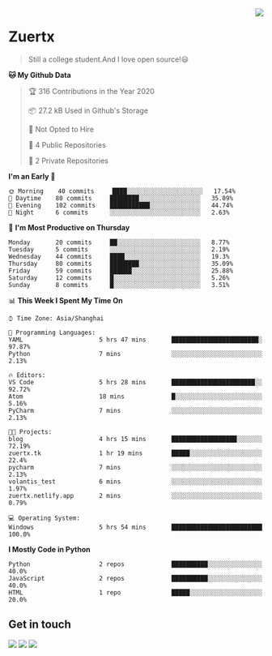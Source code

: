 <a href="#">
<img align="right" src="https://github-readme-stats.vercel.app/api?username=zuertx&show_icons=true&hide_border=true">
</a>

# Zuertx
> Still a college student.And I love open source!😃  

<!--START_SECTION:waka-->
**🐱 My Github Data** 

> 🏆 316 Contributions in the Year 2020
 > 
> 📦 27.2 kB Used in Github's Storage 
 > 
> 🚫 Not Opted to Hire
 > 
> 📜 4 Public Repositories
 > 
> 🔑 2 Private Repositories 

**I'm an Early 🐤** 

```text
🌞 Morning    40 commits     ████░░░░░░░░░░░░░░░░░░░░░   17.54% 
🌆 Daytime    80 commits     ████████░░░░░░░░░░░░░░░░░   35.09% 
🌃 Evening    102 commits    ███████████░░░░░░░░░░░░░░   44.74% 
🌙 Night      6 commits      ░░░░░░░░░░░░░░░░░░░░░░░░░   2.63%

```
📅 **I'm Most Productive on Thursday** 

```text
Monday       20 commits     ██░░░░░░░░░░░░░░░░░░░░░░░   8.77% 
Tuesday      5 commits      ░░░░░░░░░░░░░░░░░░░░░░░░░   2.19% 
Wednesday    44 commits     ████░░░░░░░░░░░░░░░░░░░░░   19.3% 
Thursday     80 commits     ████████░░░░░░░░░░░░░░░░░   35.09% 
Friday       59 commits     ██████░░░░░░░░░░░░░░░░░░░   25.88% 
Saturday     12 commits     █░░░░░░░░░░░░░░░░░░░░░░░░   5.26% 
Sunday       8 commits      █░░░░░░░░░░░░░░░░░░░░░░░░   3.51%

```


📊 **This Week I Spent My Time On** 

```text
⌚︎ Time Zone: Asia/Shanghai

💬 Programming Languages: 
YAML                     5 hrs 47 mins       ████████████████████████░   97.87% 
Python                   7 mins              ░░░░░░░░░░░░░░░░░░░░░░░░░   2.13%

🔥 Editors: 
VS Code                  5 hrs 28 mins       ███████████████████████░░   92.72% 
Atom                     18 mins             █░░░░░░░░░░░░░░░░░░░░░░░░   5.16% 
PyCharm                  7 mins              ░░░░░░░░░░░░░░░░░░░░░░░░░   2.13%

🐱‍💻 Projects: 
blog                     4 hrs 15 mins       ██████████████████░░░░░░░   72.19% 
zuertx.tk                1 hr 19 mins        █████░░░░░░░░░░░░░░░░░░░░   22.4% 
pycharm                  7 mins              ░░░░░░░░░░░░░░░░░░░░░░░░░   2.13% 
volantis_test            6 mins              ░░░░░░░░░░░░░░░░░░░░░░░░░   1.97% 
zuertx.netlify.app       2 mins              ░░░░░░░░░░░░░░░░░░░░░░░░░   0.79%

💻 Operating System: 
Windows                  5 hrs 54 mins       █████████████████████████   100.0%

```

**I Mostly Code in Python** 

```text
Python                   2 repos             ██████████░░░░░░░░░░░░░░░   40.0% 
JavaScript               2 repos             ██████████░░░░░░░░░░░░░░░   40.0% 
HTML                     1 repo              █████░░░░░░░░░░░░░░░░░░░░   20.0%

```



<!--END_SECTION:waka-->

## Get in touch
[![](https://img.shields.io/badge/-https://zuertx.tk-0e83cd?style=flat-square&logo=Blogger&logoColor=fff)](https://zuertx.tk)
[![](https://img.shields.io/badge/-@zuertx-3db6f1?style=flat-square&logo=Telegram&logoColor=2ca5e0)](https://t.me/zuertx)
[![](https://img.shields.io/badge/-zuertx@gmail.com-911318?style=flat-square&logo=Gmail&logoColor=white&labelColor=c14438)](mailto:zuertx_at_gmail.com)
